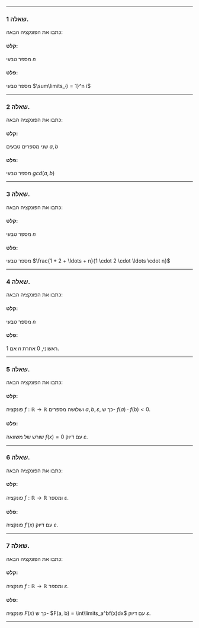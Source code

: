 ___
### שאלה 1.

כתבו את הפונקציה הבאה:
#### קלט:
מספר טבעי $n$
#### פלט:
מספר טבעי 
$\sum\limits_{i = 1}^n i$
___
### שאלה 2.

כתבו את הפונקציה הבאה:
#### קלט:
שני מספרים טבעים $a, b$
#### פלט:
מספר טבעי 
$gcd(a, b)$
___
### שאלה 3.

כתבו את הפונקציה הבאה:
#### קלט:
מספר טבעי $n$
#### פלט:
מספר טבעי 
$\frac{1 + 2 + \ldots + n}{1 \cdot 2 \cdot \ldots \cdot n}$
___
### שאלה 4.

כתבו את הפונקציה הבאה:
#### קלט:
מספר טבעי $n$
#### פלט:
$1$ אם $n$ ראשוני, $0$ אחרת.
___
### שאלה 5.

כתבו את הפונקציה הבאה:
#### קלט:
פונקציה 
$f : \mathbb{R} \to \mathbb{R}$
ושלושה מספרים
$a, b, \varepsilon$,
כך ש-
$f(a) \cdot f(b) < 0$.
#### פלט:
שורש של משוואה
$f(x) = 0$
עם דיוק
$\varepsilon$.
___
### שאלה 6.

כתבו את הפונקציה הבאה:
#### קלט:
פונקציה 
$f : \mathbb{R} \to \mathbb{R}$
ומספר
$\varepsilon$.
#### פלט:
פונקציה
$f'(x)$
עם דיוק
$\varepsilon$.
___
### שאלה 7.

כתבו את הפונקציה הבאה:
#### קלט:
פונקציה 
$f : \mathbb{R} \to \mathbb{R}$
ומספר
$\varepsilon$.
#### פלט:
פונקציה
$F(x)$
כך ש-
$F(a, b) = \int\limits_a^bf(x)dx$
עם דיוק
$\varepsilon$.
___


